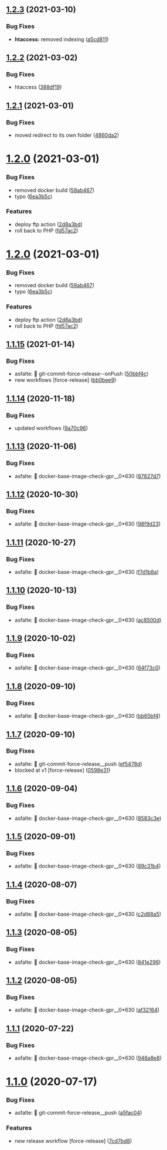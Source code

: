 ## [1.2.3](https://github.com/screwmycode/iscrewyoutube-www/compare/v1.2.2...v1.2.3) (2021-03-10)


### Bug Fixes

* **htaccess:** removed indexing ([a5cd811](https://github.com/screwmycode/iscrewyoutube-www/commit/a5cd81154f2e650b9593c1ba92871ce7ecf3f680))

## [1.2.2](https://github.com/screwmycode/iscrewyoutube-www/compare/v1.2.1...v1.2.2) (2021-03-02)


### Bug Fixes

* htaccess ([388df19](https://github.com/screwmycode/iscrewyoutube-www/commit/388df199bca1b4946da00b92bdf7fb605e2753f8))

## [1.2.1](https://github.com/screwmycode/iscrewyoutube-www/compare/v1.2.0...v1.2.1) (2021-03-01)


### Bug Fixes

* moved redirect to its own folder ([4860da2](https://github.com/screwmycode/iscrewyoutube-www/commit/4860da2d387c35a5fdb3a81d2ada3e36f866b86d))

# [1.2.0](https://github.com/screwmycode/iscrewyoutube-www/compare/v1.1.15...v1.2.0) (2021-03-01)


### Bug Fixes

* removed docker build ([58ab467](https://github.com/screwmycode/iscrewyoutube-www/commit/58ab4674defbec5f6f254c1a87c0ec334b8818cd))
* typo ([6ea3b5c](https://github.com/screwmycode/iscrewyoutube-www/commit/6ea3b5cb34a9bbbd82325cac372eeefb613bdb33))


### Features

* deploy ftp action ([2d8a3bd](https://github.com/screwmycode/iscrewyoutube-www/commit/2d8a3bde5847f54fc66e0d88c54860c3bfab5007))
* roll back to PHP ([fd57ac2](https://github.com/screwmycode/iscrewyoutube-www/commit/fd57ac22352f6306b93a1ee7563b3abc2e88c310))

# [1.2.0](https://github.com/screwmycode/iscrewyoutube-www/compare/v1.1.15...v1.2.0) (2021-03-01)


### Bug Fixes

* removed docker build ([58ab467](https://github.com/screwmycode/iscrewyoutube-www/commit/58ab4674defbec5f6f254c1a87c0ec334b8818cd))
* typo ([6ea3b5c](https://github.com/screwmycode/iscrewyoutube-www/commit/6ea3b5cb34a9bbbd82325cac372eeefb613bdb33))


### Features

* deploy ftp action ([2d8a3bd](https://github.com/screwmycode/iscrewyoutube-www/commit/2d8a3bde5847f54fc66e0d88c54860c3bfab5007))
* roll back to PHP ([fd57ac2](https://github.com/screwmycode/iscrewyoutube-www/commit/fd57ac22352f6306b93a1ee7563b3abc2e88c310))

## [1.1.15](https://github.com/screwmycode/iscrewyoutube-www/compare/v1.1.14...v1.1.15) (2021-01-14)


### Bug Fixes

* asfalte: 🔨 git-commit-force-release--onPush ([50bbf4c](https://github.com/screwmycode/iscrewyoutube-www/commit/50bbf4c13983521f733278e5e95fbcdf92493419))
* new workflows [force-release] ([bb0bee9](https://github.com/screwmycode/iscrewyoutube-www/commit/bb0bee90b9c90c7a5dbcf3f8f1828a43a1cd30a3))

## [1.1.14](https://github.com/screwmycode/iscrewyoutube-www/compare/v1.1.13...v1.1.14) (2020-11-18)


### Bug Fixes

* updated workflows ([9a70c96](https://github.com/screwmycode/iscrewyoutube-www/commit/9a70c96f393c7e02cd69cd06c659001cf9cc9a81))

## [1.1.13](https://github.com/screwmycode/iscrewyoutube-www/compare/v1.1.12...v1.1.13) (2020-11-06)


### Bug Fixes

* asfalte: 🐳 docker-base-image-check-gpr__0*630 ([87827d7](https://github.com/screwmycode/iscrewyoutube-www/commit/87827d7499cfb2c7c086beea437c5254a0c41863))

## [1.1.12](https://github.com/screwmycode/iscrewyoutube-www/compare/v1.1.11...v1.1.12) (2020-10-30)


### Bug Fixes

* asfalte: 🐳 docker-base-image-check-gpr__0*630 ([98f9d23](https://github.com/screwmycode/iscrewyoutube-www/commit/98f9d23cbc99541cf052f84f3cbc6a0563faec2d))

## [1.1.11](https://github.com/screwmycode/iscrewyoutube-www/compare/v1.1.10...v1.1.11) (2020-10-27)


### Bug Fixes

* asfalte: 🐳 docker-base-image-check-gpr__0*630 ([f7d1b8a](https://github.com/screwmycode/iscrewyoutube-www/commit/f7d1b8a2772e5f4c6be0652171e2357c666db42d))

## [1.1.10](https://github.com/screwmycode/iscrewyoutube-www/compare/v1.1.9...v1.1.10) (2020-10-13)


### Bug Fixes

* asfalte: 🐳 docker-base-image-check-gpr__0*630 ([ac8500d](https://github.com/screwmycode/iscrewyoutube-www/commit/ac8500da8ab3c1bc1fb924dd59c67c4618aa7ff7))

## [1.1.9](https://github.com/screwmycode/iscrewyoutube-www/compare/v1.1.8...v1.1.9) (2020-10-02)


### Bug Fixes

* asfalte: 🐳 docker-base-image-check-gpr__0*630 ([64f73c0](https://github.com/screwmycode/iscrewyoutube-www/commit/64f73c07483de1ebd12dee20ab23b0fdc7eac305))

## [1.1.8](https://github.com/screwmycode/iscrewyoutube-www/compare/v1.1.7...v1.1.8) (2020-09-10)


### Bug Fixes

* asfalte: 🐳 docker-base-image-check-gpr__0*630 ([bb65bf4](https://github.com/screwmycode/iscrewyoutube-www/commit/bb65bf41bf9feaf02461a7a7e6b4b834b1b14cf7))

## [1.1.7](https://github.com/screwmycode/iscrewyoutube-www/compare/v1.1.6...v1.1.7) (2020-09-10)


### Bug Fixes

* asfalte: 🔨 git-commit-force-release__push ([ef5478d](https://github.com/screwmycode/iscrewyoutube-www/commit/ef5478d96a58ed5b253b66b3566dca8d22b6404a))
* blocked at v1 [force-release] ([0598e31](https://github.com/screwmycode/iscrewyoutube-www/commit/0598e31c5f88badb2a256bee4adeef98c08613bf))

## [1.1.6](https://github.com/screwmycode/iscrewyoutube-www/compare/v1.1.5...v1.1.6) (2020-09-04)


### Bug Fixes

* asfalte: 🐳 docker-base-image-check-gpr__0*630 ([8583c3e](https://github.com/screwmycode/iscrewyoutube-www/commit/8583c3eab99cc8dfe936310c196e949b271f51c4))

## [1.1.5](https://github.com/screwmycode/iscrewyoutube-www/compare/v1.1.4...v1.1.5) (2020-09-01)


### Bug Fixes

* asfalte: 🐳 docker-base-image-check-gpr__0*630 ([89c31b4](https://github.com/screwmycode/iscrewyoutube-www/commit/89c31b40c62a53fbccb493fd9e809c13241eb8a6))

## [1.1.4](https://github.com/screwmycode/iscrewyoutube-www/compare/v1.1.3...v1.1.4) (2020-08-07)


### Bug Fixes

* asfalte: 🐳 docker-base-image-check-gpr__0*630 ([c2d88a5](https://github.com/screwmycode/iscrewyoutube-www/commit/c2d88a5623e10fd09eba16b70bd383aabdd1af3f))

## [1.1.3](https://github.com/screwmycode/iscrewyoutube-www/compare/v1.1.2...v1.1.3) (2020-08-05)


### Bug Fixes

* asfalte: 🐳 docker-base-image-check-gpr__0*630 ([841e296](https://github.com/screwmycode/iscrewyoutube-www/commit/841e29620ea3d78312e5998866134a1aa536650f))

## [1.1.2](https://github.com/screwmycode/iscrewyoutube-www/compare/v1.1.1...v1.1.2) (2020-08-05)


### Bug Fixes

* asfalte: 🐳 docker-base-image-check-gpr__0*630 ([af32164](https://github.com/screwmycode/iscrewyoutube-www/commit/af321648583cb1c07fca587baebe8448e6abfa87))

## [1.1.1](https://github.com/screwmycode/iscrewyoutube-www/compare/v1.1.0...v1.1.1) (2020-07-22)


### Bug Fixes

* asfalte: 🐳 docker-base-image-check-gpr__0*630 ([948a8e8](https://github.com/screwmycode/iscrewyoutube-www/commit/948a8e8ea12fa9bf100d511c1f815748ba856517))

# [1.1.0](https://github.com/screwmycode/iscrewyoutube-www/compare/v1.0.5...v1.1.0) (2020-07-17)


### Bug Fixes

* asfalte: 🔨 git-commit-force-release__push ([a5fac04](https://github.com/screwmycode/iscrewyoutube-www/commit/a5fac04d54dae2814a4c6a91e92fc05d2522a751))


### Features

* new release workflow [force-release] ([7cd7bd8](https://github.com/screwmycode/iscrewyoutube-www/commit/7cd7bd8e7a2df60bfae4a5d5b7971f6eddd47127))
